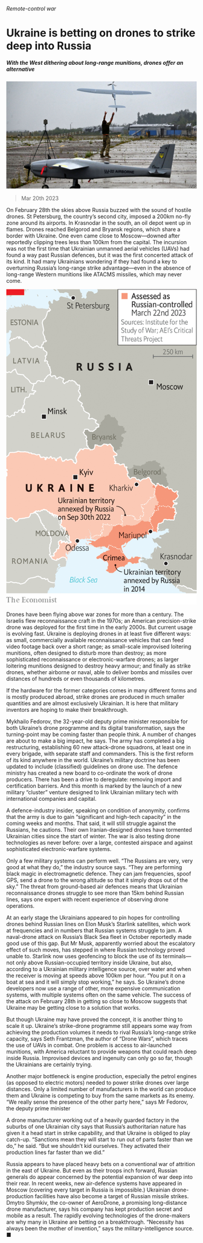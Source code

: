 ###### Remote-control war

# Ukraine is betting on drones to strike deep into Russia 

##### With the West dithering about long-range munitions, drones offer an alternative 

![image](images/20230325_EUP501.jpg) 

> Mar 20th 2023 


On February 28th the skies above Russia buzzed with the sound of hostile drones. St Petersburg, the country’s second city, imposed a 200km no-fly zone around its airports. In Krasnodar in the south, an oil depot went up in flames. Drones reached Belgorod and Bryansk regions, which share a border with Ukraine. One even came close to Moscow—downed after reportedly clipping trees less than 100km from the capital. The incursion was not the first time that Ukrainian unmanned aerial vehicles (UAVs) had found a way past Russian defences, but it was the first concerted attack of its kind. It had many Ukrainians wondering if they had found a key to overturning Russia’s long-range strike advantage—even in the absence of long-range Western munitions like ATACMS missiles, which may never come.

![image](images/20230325_EUM930.png) 


Drones have been flying above war zones for more than a century. The Israelis flew reconnaissance craft in the 1970s; an American precision-strike drone was deployed for the first time in the early 2000s. But current usage is evolving fast. Ukraine is deploying drones in at least five different ways: as small, commercially available reconnaissance vehicles that can feed video footage back over a short range; as small-scale improvised loitering munitions, often designed to disturb more than destroy; as more sophisticated reconnaissance or electronic-warfare drones; as larger loitering munitions designed to destroy heavy armour; and finally as strike drones, whether airborne or naval, able to deliver bombs and missiles over distances of hundreds or even thousands of kilometres. 

If the hardware for the former categories comes in many different forms and is mostly produced abroad, strike drones are produced in much smaller quantities and are almost exclusively Ukrainian. It is here that military inventors are hoping to make their breakthrough. 

Mykhailo Fedorov, the 32-year-old deputy prime minister responsible for both Ukraine’s drone programme and its digital transformation, says the turning-point may be coming faster than people think. A number of changes are about to make a big impact, he says. The army has completed a big restructuring, establishing 60 new attack-drone squadrons, at least one in every brigade, with separate staff and commanders. This is the first reform of its kind anywhere in the world. Ukraine’s military doctrine has been updated to include (classified) guidelines on drone use. The defence ministry has created a new board to co-ordinate the work of drone producers. There has been a drive to deregulate: removing import and certification barriers. And this month is marked by the launch of a new military “cluster” venture designed to link Ukrainian military tech with international companies and capital. 

A defence-industry insider, speaking on condition of anonymity, confirms that the army is due to gain “significant and high-tech capacity” in the coming weeks and months. That said, it will still struggle against the Russians, he cautions. Their own Iranian-designed drones have tormented Ukrainian cities since the start of winter. The war is also testing drone technologies as never before: over a large, contested airspace and against sophisticated electronic-warfare systems.

Only a few military systems can perform well. “The Russians are very, very good at what they do,” the industry source says. “They are performing black magic in electromagnetic defence. They can jam frequencies, spoof GPS, send a drone to the wrong altitude so that it simply drops out of the sky.” The threat from ground-based air defences means that Ukrainian reconnaissance drones struggle to see more than 15km behind Russian lines, says one expert with recent experience of observing drone operations. 

At an early stage the Ukrainians appeared to pin hopes for controlling drones behind Russian lines on Elon Musk’s Starlink satellites, which work at frequencies and in numbers that Russian systems struggle to jam. A naval-drone attack on Russia’s Black Sea fleet in October reportedly made good use of this gap. But Mr Musk, apparently worried about the escalatory effect of such moves, has stepped in where Russian technology proved unable to. Starlink now uses geofencing to block the use of its terminals—not only above Russian-occupied territory inside Ukraine, but also, according to a Ukrainian military intelligence source, over water and when the receiver is moving at speeds above 100km per hour. “You put it on a boat at sea and it will simply stop working,” he says. So Ukraine’s drone developers now use a range of other, more expensive communication systems, with multiple systems often on the same vehicle. The success of the attack on February 28th in getting so close to Moscow suggests that Ukraine may be getting close to a solution that works. 

But though Ukraine may have proved the concept, it is another thing to scale it up. Ukraine’s strike-drone programme still appears some way from achieving the production volumes it needs to rival Russia’s long-range strike capacity, says Seth Frantzman, the author of “Drone Wars”, which traces the use of UAVs in combat. One problem is access to air-launched munitions, with America reluctant to provide weapons that could reach deep inside Russia. Improvised devices and ingenuity can only go so far, though the Ukrainians are certainly trying.

Another major bottleneck is engine production, especially the petrol engines (as opposed to electric motors) needed to power strike drones over large distances. Only a limited number of manufacturers in the world can produce them and Ukraine is competing to buy from the same markets as its enemy. “We really sense the presence of the other party here,” says Mr Fedorov, the deputy prime minister 

A drone manufacturer working out of a heavily guarded factory in the suburbs of one Ukrainian city says that Russia’s authoritarian nature has given it a head start in strike capability, and that Ukraine is obliged to play catch-up. “Sanctions mean they will start to run out of parts faster than we do,” he said. “But we shouldn’t kid ourselves. They activated their production lines far faster than we did.”

Russia appears to have placed heavy bets on a conventional war of attrition in the east of Ukraine. But even as their troops inch forward, Russian generals do appear concerned by the potential expansion of war deep into their rear. In recent weeks, new air-defence systems have appeared in Moscow (covering every target in Russia is impossible.) Ukrainian drone-production facilities have also become a target of Russian missile strikes. Dmytro Shymkiv, the co-owner of AeroDrone, a promising long-distance drone manufacturer, says his company has kept production secret and mobile as a result. The rapidly evolving technologies of the drone-makers are why many in Ukraine are betting on a breakthrough. “Necessity has always been the mother of invention,” says the military-intelligence source. ■

